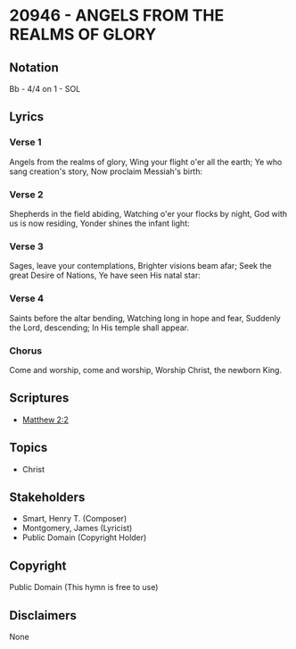 # 20946 - ANGELS FROM THE REALMS OF GLORY

## Notation

Bb - 4/4 on 1 - SOL

## Lyrics

### Verse 1

Angels from the realms of glory, Wing your flight o'er all the earth; Ye who sang creation's story, Now proclaim Messiah's birth:

### Verse 2

Shepherds in the field abiding, Watching o'er your flocks by night, God with us is now residing, Yonder shines the infant light:

### Verse 3

Sages, leave your contemplations, Brighter visions beam afar; Seek the great Desire of Nations, Ye have seen His natal star:

### Verse 4

Saints before the altar bending, Watching long in hope and fear, Suddenly the Lord, descending; In His temple shall appear.

### Chorus

Come and worship, come and worship, Worship Christ, the newborn King.


## Scriptures

- [Matthew 2:2](https://www.biblegateway.com/passage/?search=Matthew%202%3A2)

## Topics

- Christ

## Stakeholders

- Smart, Henry T. (Composer)
- Montgomery, James (Lyricist)
- Public Domain (Copyright Holder)

## Copyright

Public Domain
(This hymn is free to use)

## Disclaimers

None

